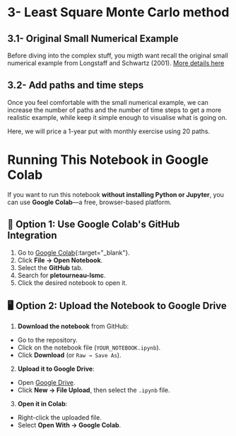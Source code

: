 # 3- Least Square Monte Carlo method

## 3.1- Original Small Numerical Example
Before diving into the complex stuff, you migth want recall the original small numerical example from Longstaff and Schwartz (2001). [More details here](https://github.com/pletourneau-lsmc/SUPER_LSMC/tree/main/3-%20LSMC/3.1-%20Original)

## 3.2- Add paths and time steps
Once you feel comfortable with the small numerical example, we can increase the number of paths and the number of time steps to get a more realistic example, while keep it simple enough to visualise what is going on.

Here, we will price a 1-year put with monthly exercise using 20 paths. 




# Running This Notebook in Google Colab

If you want to run this notebook **without installing Python or Jupyter**, you can use **Google Colab**—a free, browser-based platform.

## 🚀 Option 1: Use Google Colab's GitHub Integration

1. Go to [Google Colab](https://colab.research.google.com){:target="_blank"}.
2. Click **File → Open Notebook**.
3. Select the **GitHub** tab.
4. Search for **pletourneau-lsmc**.
5. Click the desired notebook to open it.


## 🖥️ Option 2: Upload the Notebook to Google Drive

1. **Download the notebook** from GitHub:
- Go to the repository.
- Click on the notebook file (`YOUR_NOTEBOOK.ipynb`).
- Click **Download** (or `Raw → Save As`).
2. **Upload it to Google Drive**:
- Open [Google Drive](https://drive.google.com).
- Click **New → File Upload**, then select the `.ipynb` file.
3. **Open it in Colab**:
- Right-click the uploaded file.
- Select **Open With → Google Colab**.





